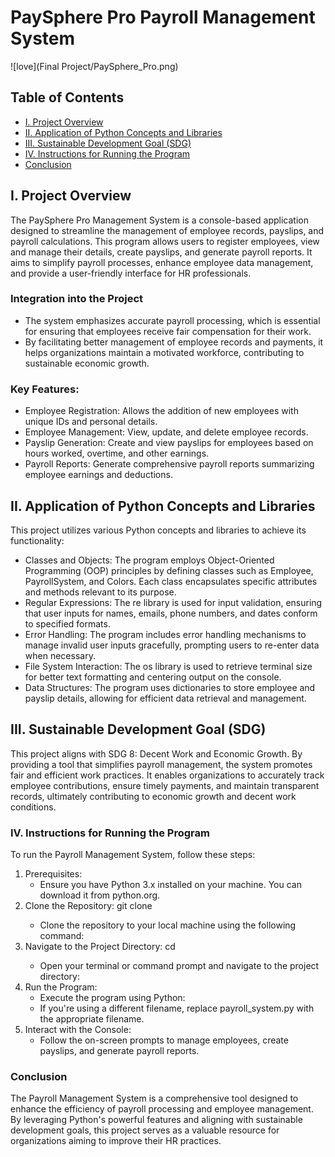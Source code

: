 # PaySphere Pro Payroll Management System
![love](Final Project/PaySphere_Pro.png)

## Table of Contents
* [I. Project Overview](#i-project-overview)
* [II. Application of Python Concepts and Libraries](#ii-application-of-python-concepts-and-libraries)
* [III. Sustainable Development Goal (SDG)](#iii-sustainable-development-goal-(sdg))
* [IV. Instructions for Running the Program](#iv-instructions-for-running-the-program)
* [Conclusion](#conclusion)
  

## I. Project Overview
The PaySphere Pro Management System is a console-based application designed to streamline the management
of employee records, payslips, and payroll calculations. This program allows users to register employees,
view and manage their details, create payslips, and generate payroll reports. It aims to simplify payroll
processes, enhance employee data management, and provide a user-friendly interface for HR professionals.

### Integration into the Project
* The system emphasizes accurate payroll processing, which is essential for ensuring that employees 
receive fair compensation for their work.
* By facilitating better management of employee records and payments, it helps organizations maintain
a motivated workforce, contributing to sustainable economic growth.

### Key Features:
* Employee Registration: Allows the addition of new employees with unique IDs and personal details.
* Employee Management: View, update, and delete employee records.
* Payslip Generation: Create and view payslips for employees based on hours worked, overtime, and 
  other earnings.
* Payroll Reports: Generate comprehensive payroll reports summarizing employee earnings and deductions.


## II. Application of Python Concepts and Libraries
This project utilizes various Python concepts and libraries to achieve its functionality:
* Classes and Objects: The program employs Object-Oriented Programming (OOP) principles by defining 
  classes such as Employee, PayrollSystem, and Colors. Each class encapsulates specific attributes and
  methods relevant to its purpose.
* Regular Expressions: The re library is used for input validation, ensuring that user inputs for names, 
  emails, phone numbers, and dates conform to specified formats.
* Error Handling: The program includes error handling mechanisms to manage invalid user inputs gracefully,
  prompting users to re-enter data when necessary.
* File System Interaction: The os library is used to retrieve terminal size for better text formatting and
  centering output on the console.
* Data Structures: The program uses dictionaries to store employee and payslip details, allowing for
  efficient data retrieval and management.

## III. Sustainable Development Goal (SDG)
  This project aligns with SDG 8: Decent Work and Economic Growth. By providing a tool that simplifies 
  payroll management, the system promotes fair and efficient work practices. It enables organizations 
  to accurately track employee contributions, ensure timely payments, and maintain transparent records,
  ultimately contributing to economic growth and decent work conditions.

### IV. Instructions for Running the Program
To run the Payroll Management System, follow these steps:
1. Prerequisites:
   * Ensure you have Python 3.x installed on your machine. You can download it from python.org.
2. Clone the Repository: git clone <repository-url>
   * Clone the repository to your local machine using the following command:
3. Navigate to the Project Directory: cd <project-directory>
   * Open your terminal or command prompt and navigate to the project directory:
4. Run the Program:
   * Execute the program using Python: 
   * If you're using a different filename, replace payroll_system.py with the appropriate filename.
5. Interact with the Console:
   * Follow the on-screen prompts to manage employees, create payslips, and generate payroll reports.

### Conclusion
The Payroll Management System is a comprehensive tool designed to enhance the efficiency of payroll 
processing and employee management. By leveraging Python's powerful features and aligning with sustainable
development goals, this project serves as a valuable resource for organizations aiming to improve their
HR practices.

```hdfnsjdvhgvhhknk
```







